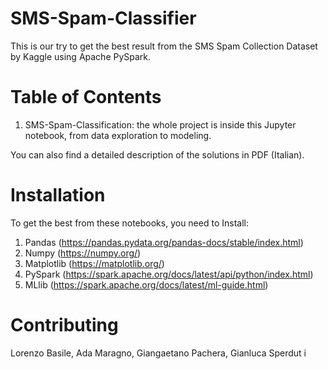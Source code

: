 # SMS-Spam-Classifier
This is our try to get the best result from the SMS Spam Collection Dataset by Kaggle using Apache PySpark.

# Table of Contents
1. SMS-Spam-Classification: the whole project is inside this Jupyter notebook, from data exploration to modeling.
 
You can also find a detailed description of the solutions in PDF (Italian).

 
# Installation

To get the best from these notebooks, you need to Install: 

1. Pandas (https://pandas.pydata.org/pandas-docs/stable/index.html)
2. Numpy (https://numpy.org/)
3. Matplotlib (https://matplotlib.org/)
4. PySpark (https://spark.apache.org/docs/latest/api/python/index.html)
5. MLlib (https://spark.apache.org/docs/latest/ml-guide.html)

 
# Contributing

Lorenzo Basile, Ada Maragno, Giangaetano Pachera, Gianluca Sperdut i 
